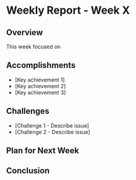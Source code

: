 # Weekly Report - Week X

## Overview

This week focused on 

## Accomplishments

- [Key achievement 1]
- [Key achievement 2]
- [Key achievement 3]

## Challenges

- [Challenge 1 - Describe issue]
- [Challenge 2 - Describe issue]

## Plan for Next Week



## Conclusion

